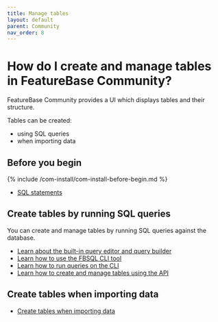 ```yaml
---
title: Manage tables
layout: default
parent: Community
nav_order: 8
---
```


# How do I create and manage tables in FeatureBase Community?

FeatureBase Community provides a UI which displays tables and their structure.

Tables can be created:
* using SQL queries
* when importing data

## Before you begin

{% include /com-install/com-install-before-begin.md %}
* [SQL statements](/docs/sql-guide/statements/statements-home)

## Create tables by running SQL queries

You can create and manage tables by running SQL queries against the database.

* [Learn about the built-in query editor and query builder](/docs/community/com-query/com-query-home)
* [Learn how to use the FBSQL CLI tool](/docs/tools/fbsql/fbsql-home)
* [Learn how to run queries on the CLI](/docs/community/com-config/com-config-cli-enable)
* [Learn how to create and manage tables using the API](/docs/community/com-api/com-api-home)

## Create tables when importing data

* [Create tables when importing data](/docs/community/com-ingest/com-ingest-manage)
